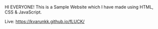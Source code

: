 
HI EVERYONE!
This is a Sample Website which I have made using HTML, CSS & JavaScript.

Live: https://kvarunkk.github.io/fLUCK/
